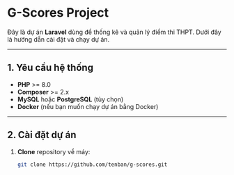 # G-Scores Project

Đây là dự án **Laravel** dùng để thống kê và quản lý điểm thi THPT. Dưới đây là hướng dẫn cài đặt và chạy dự án.

---

## 1. Yêu cầu hệ thống
- **PHP** >= 8.0
- **Composer** >= 2.x
- **MySQL** hoặc **PostgreSQL** (tùy chọn)
- **Docker** (nếu bạn muốn chạy dự án bằng Docker)

---

## 2. Cài đặt dự án

1. **Clone** repository về máy:
   ```bash
   git clone https://github.com/tenban/g-scores.git

